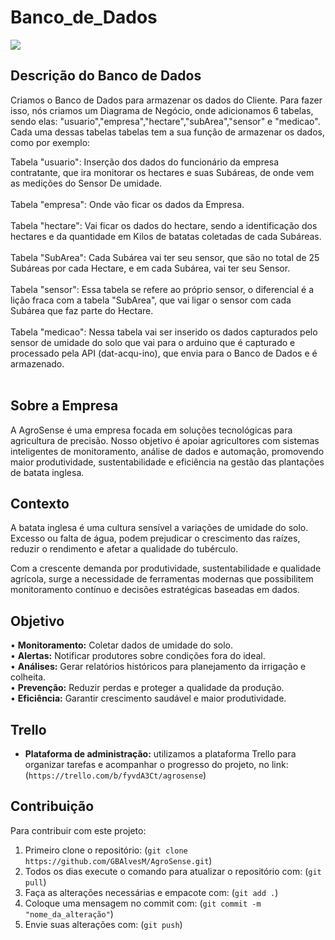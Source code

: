 # Banco_de_Dados

  <img src="https://tse4.mm.bing.net/th/id/OIP.hKIFjNYAzROGUMjPxzIcpAHaHa?cb=ucfimgc2&w=626&h=626&rs=1&pid=ImgDetMain&o=7&rm=3">

## Descrição do Banco de Dados

Criamos o Banco de Dados para armazenar os dados do Cliente. Para fazer isso, nós criamos um Diagrama de Negócio, onde adicionamos 6 tabelas, sendo elas: "usuario","empresa","hectare","subArea","sensor" e "medicao".<br>
Cada uma dessas tabelas tabelas tem a sua função de armazenar os dados, como por exemplo:<br>

Tabela "usuario": Inserção dos dados do funcionário da empresa contratante, que ira monitorar os hectares e suas Subáreas, de onde vem as medições do Sensor De umidade.<br><br>
Tabela "empresa": Onde vão ficar os dados da Empresa.<br><br>
Tabela "hectare": Vai ficar os dados do hectare, sendo a identificação dos hectares e da quantidade em Kilos de batatas coletadas de cada Subáreas.<br><br>
Tabela "SubArea": Cada Subárea vai ter seu sensor, que são no total de 25 Subáreas por cada Hectare, e em cada Subárea, vai ter seu Sensor.<br><br>
Tabela "sensor": Essa tabela se refere ao próprio sensor, o diferencial é a lição fraca com a tabela "SubArea", que vai ligar o sensor com cada Subárea que faz parte do Hectare.<br><br>
Tabela "medicao": Nessa tabela vai ser inserido os dados capturados pelo sensor de umidade do solo que vai para o arduino que é capturado e processado pela API (dat-acqu-ino),
que envia para o Banco de Dados e é armazenado.<br><br>

## Sobre a Empresa

A AgroSense é uma empresa focada em soluções tecnológicas para agricultura de precisão. Nosso objetivo é apoiar agricultores com sistemas inteligentes de monitoramento, análise de dados e automação, promovendo maior produtividade, sustentabilidade e eficiência na gestão das plantações de batata inglesa.

## Contexto

A batata inglesa é uma cultura sensível a variações de umidade do solo. Excesso ou falta de água, podem prejudicar o crescimento das raízes, reduzir o rendimento e afetar a qualidade do tubérculo.

Com a crescente demanda por produtividade, sustentabilidade e qualidade agrícola, surge a necessidade de ferramentas modernas que possibilitem monitoramento contínuo e decisões estratégicas baseadas em dados.

## Objetivo

•	**Monitoramento:** Coletar dados de umidade do solo.<br>
•	**Alertas:** Notificar produtores sobre condições fora do ideal.<br>
•	**Análises:** Gerar relatórios históricos para planejamento da irrigação e colheita.<br>
•	**Prevenção:** Reduzir perdas e proteger a qualidade da produção.<br>
•	**Eficiência:** Garantir crescimento saudável e maior produtividade.<br>

## Trello
- **Plataforma de administração:** utilizamos a plataforma Trello para organizar tarefas e acompanhar o progresso do projeto, no link:(`https://trello.com/b/fyvdA3Ct/agrosense`)

## Contribuição

Para contribuir com este projeto:
1. Primeiro clone o repositório: (`git clone https://github.com/GBAlvesM/AgroSense.git`)
2. Todos os dias execute o comando para atualizar o repositório com: (`git pull`)
3. Faça as alterações necessárias e empacote com: (`git add .`)
4. Coloque uma mensagem no commit com: (`git commit -m "nome_da_alteração"`)
5. Envie suas alterações com: (`git push`)


